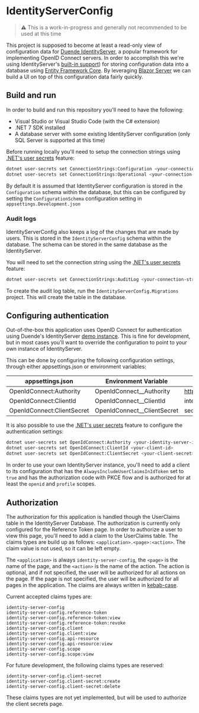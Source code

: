 # IdentityServerConfig

> :warning: This is a work-in-progress and generally not recommended to be used at this time

This project is supposed to become at least a read-only view of configuration data for [Duende IdentityServer](https://duendesoftware.com/products/identityserver), a popular framework for implementing OpenID Connect servers. In order to accomplish this we're using IdentityServer's [built-in support](https://docs.duendesoftware.com/identityserver/v6/data/ef/)) for storing configuration data into a database using [Entity Framework Core](https://learn.microsoft.com/en-us/ef/core/). By leveraging [Blazor Server](https://learn.microsoft.com/en-us/aspnet/core/blazor/hosting-models?view=aspnetcore-7.0#blazor-server) we can build a UI on top of this configuration data fairly quickly.

## Build and run
In order to build and run this repository you'll need to have the following:

- Visual Studio or Visual Studio Code (with the C# extension)
- .NET 7 SDK installed
- A database server with some existing IdentityServer configuration (only SQL Server is supported at this time)

Before running locally you'll need to setup the connection strings using [.NET's user secrets](https://learn.microsoft.com/en-us/aspnet/core/security/app-secrets?view=aspnetcore-7.0&tabs=windows) feature:

```bash
dotnet user-secrets set ConnectionStrings:Configuration <your-connection-string>
dotnet user-secrets set ConnectionStrings:Operational <your-connection-string>
```

By default it is assumed that IdentityServer configuration is stored in the `Configuration` schema within the database, but this can be configured by setting the `ConfigurationSchema` configuration setting in `appsettings.Development.json`

### Audit logs

IdentityServerConfig also keeps a log of the changes that are made by users. This is stored in the `IdentityServerConfig` schema within the database. The schema can be stored in the same database as the IdentityServer. 

You will need to set the connection string using the [.NET's user secrets](https://learn.microsoft.com/en-us/aspnet/core/security/app-secrets?view=aspnetcore-7.0&tabs=windows) feature:

```bash
dotnet user-secrets set ConnectionStrings:AuditLog <your-connection-string>
```

To create the audit log table, run the `IdentityServerConfig.Migrations` project. This will create the table in the database.


## Configuring authentication
Out-of-the-box this application uses OpenID Connect for authentication using Duende's IdentityServer [demo instance](https://demo.duendesoftware.com/). This is fine for development, but in most cases you'll want to override the configuration to point to your own instance of IdentityServer.

This can be done by configuring the following configuration settings, through either appsettings.json or environment variables:

| appsettings.json           | Environment Variable        | Default value                   |
|----------------------------|-----------------------------|---------------------------------|
| OpenIdConnect:Authority    | OpenIdConnect__Authority    | https://demo.duendesoftware.com |
| OpenIdConnect:ClientId     | OpenIdConnect__ClientId     | interactive.confidential.short  |
| OpenIdConnect:ClientSecret | OpenIdConnect__ClientSecret | secret                          |

It is also possible to use the [.NET's user secrets](https://learn.microsoft.com/en-us/aspnet/core/security/app-secrets?view=aspnetcore-7.0&tabs=windows) feature to configure the authentication settings:

```bash
dotnet user-secrets set OpenIdConnect:Authority <your-identity-server-instance>
dotnet user-secrets set OpenIdConnect:ClientId <your-client-id>
dotnet user-secrets set OpenIdConnect:ClientSecret <your-client-secret>
```

In order to use your own IdentityServer instance, you'll need to add a client to its configuration that has the `AlwaysIncludeUserClaimsInIdToken` set to `true` and has the authorization code with PKCE flow and is authorized for at least the `openid`  and `profile` scopes.

## Authorization
The authorization for this application is handled though the UserClaims table in the IdentityServer Database. The authorization is currently only configured for the Reference Token page. In order to authorize a user to view this page, you'll need to add a claim to the UserClaims table. The claims types are build up as follows:
`<application>.<page>:<action>`. The claim value is not used, so it can be left empty.

The `<application>` is always `identity-server-config`, the `<page>` is the name of the page, and the `<action>` is the name of the action. The action is optional, and if not specified, the user will be authorized for all actions on the page.
If the page is not specified, the user will be authorized for all pages in the application.
The claims are always written in [kebab-case](https://betterprogramming.pub/string-case-styles-camel-pascal-snake-and-kebab-case-981407998841).

Current accepted claims types are:
```
identity-server-config
identity-server-config.reference-token
identity-server-config.reference-token:view
identity-server-config.reference-token:revoke
identity-server-config.client
identity-server-config.client:view
identity-server-config.api-resource
identity-server-config.api-resource:view
identity-server-config.scope
identity-server-config.scope:view
```

For future development, the following claims types are reserved:
```
identity-server-config.client-secret
identity-server-config.client-secret:create
identity-server-config.client-secret:delete
```
These claims types are not yet implemented, but will be used to authorize the client secrets page.

